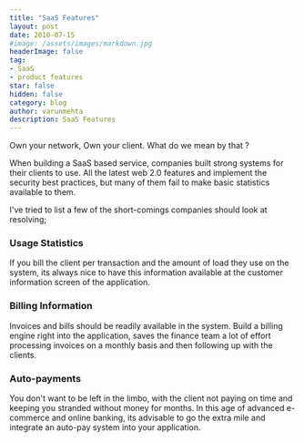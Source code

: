 ```yaml
---
title: "SaaS Features"
layout: post
date: 2010-07-15
#image: /assets/images/markdown.jpg
headerImage: false
tag:
- SaaS
- product features
star: false
hidden: false
category: blog
author: varunmehta
description: SaaS Features
---
```

Own your network, Own your client. What do we mean by that ?

When building a SaaS based service, companies built strong systems for their clients to use. All the latest web 2.0 features and implement the security best practices, but many of them fail to make basic statistics available to them.

I've tried to list a few of the short-comings companies should look at resolving;

### Usage Statistics
If you bill the client per transaction and the amount of load they use on the system, its always nice to have this information available at the customer information screen of the application.

### Billing Information 
Invoices and bills should be readily available in the system. Build a billing engine right into the application, saves the finance team a lot of effort processing invoices on a monthly basis and then following up with the clients.

### Auto-payments 
You don't want to be left in the limbo, with the client not paying on time and keeping you stranded without money for months. In this age of advanced e-commerce and online banking, its advisable to go the extra mile and integrate an auto-pay system into your application.